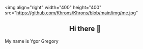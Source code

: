 <img align="right" width="400" height="400" src="https://github.com/Khrons/Khrons/blob/main/img/me.jpg"


<h2 align="center"> Hi there 👋 </h2>

My name is Ygor Gregory 
